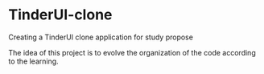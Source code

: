 # TinderUI-clone
Creating a TinderUI clone application for study propose

The idea of this project is to evolve the organization of the code according to the learning.
